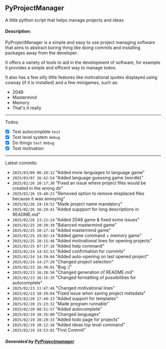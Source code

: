 ## PyProjectManager
A little python script that helps manage projects and ideas

#### Description:
PyProjectManager is a simple and easy to use project managing software that aims to abstract boring thing like doing commits and installing packages away from the developer.

It offers a variety of tools to aid in the development of software, for example it provides a simple and efficent way to manage todos.

It also has a few silly little features like motivational quotes displayed using cowsay (if it is installed) and a few minigames, such as:
 - 2048
 - Mastermind
 - Memory
 - That's it really

---

Todos:
 - [x] Test autocomplete `test`
 - [x] Test level system `debug`
 - [x] Do things `test` `debug`
 - [x] Test motivation 

---

Latest commits:
 - `2025/03/09 06:20:12` "Added more languages to language game"
 - `2025/03/07 16:42:54` "Added language guessing game (wordle)"
 - `2025/02/26 20:17:30` "Fixed an issue where project files would be created in the wrong dir"
 - `2025/02/26 19:40:23` "Removed option to remove misplaced files because it was annoying"
 - `2025/02/26 19:19:52` "Made project name mandatory"
 - `2025/02/26 16:29:41` "Added suppport for long descriptions in README.md"
 - `2025/02/26 13:22:24` "Added 2048 game & fixed some issues"
 - `2025/02/25 20:39:39` "Balanced mastermind game"
 - `2025/02/25 20:27:18` "Added mastermind game"
 - `2025/02/25 19:02:14` "Added game command + memory game"
 - `2025/02/25 18:15:46` "Added motivational lines for opening projects"
 - `2025/02/25 07:37:16` "Added help command"
 - `2025/02/24 14:42:53` "Added confirmation for commits"
 - `2025/02/24 14:39:04` "Added auto-opening on last opened project"
 - `2025/02/24 14:27:20` "Changed project selection"
 - `2025/02/23 16:30:01` "Bug :("
 - `2025/02/23 16:28:50` "Changed generation of README.md"
 - `2025/02/23 16:15:35` "Changed formatting of possibilities for autocomplete"
 - `2025/02/23 11:47:46` "Changed motivational lines"
 - `2025/02/23 10:39:04` "Fized issue when saving project metadata"
 - `2025/02/20 17:49:23` "Added support for templates"
 - `2025/02/20 15:23:32` "Made program runnable"
 - `2025/02/20 08:51:57` "Added autocomplete"
 - `2025/02/19 20:35:00` "Changed languages"
 - `2025/02/19 20:29:33` "Added todo page for projects"
 - `2025/02/19 20:12:16` "Added ideas top level command"
 - `2025/02/19 19:53:01` "First Commit"

##### Generated by [PyProjectmanager](https://github.com/NIK-Pro-coder/project-manager)